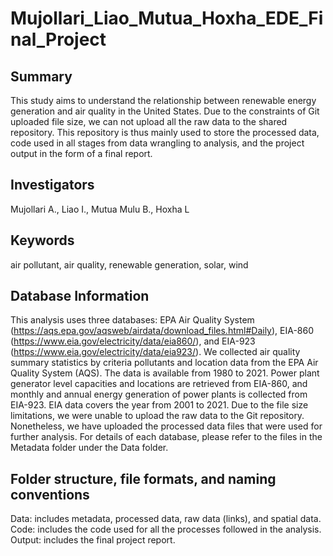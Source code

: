 # Mujollari_Liao_Mutua_Hoxha_EDE_Final_Project

## Summary

This study aims to understand the relationship between renewable energy generation and air quality in the United States. Due to the constraints of Git uploaded file size, we can not upload all the raw data to the shared repository. This repository is thus mainly used to store the processed data, code used in all stages from data wrangling to analysis, and the project output in the form of a final report. 


## Investigators

Mujollari A., Liao I., Mutua Mulu B., Hoxha L


## Keywords

air pollutant, air quality, renewable generation, solar, wind


## Database Information

This analysis uses three databases: EPA Air Quality System (<https://aqs.epa.gov/aqsweb/airdata/download_files.html#Daily>), EIA-860 (<https://www.eia.gov/electricity/data/eia860/>), and EIA-923 (<https://www.eia.gov/electricity/data/eia923/>).
We collected air quality summary statistics by criteria pollutants and location data from the EPA Air Quality System (AQS). The data is available from 1980 to 2021. Power plant generator level capacities and locations are retrieved from EIA-860, and monthly and annual energy generation of power plants is collected from EIA-923. EIA data covers the year from 2001 to 2021. Due to the file size limitations, we were unable to upload the raw data to the Git repository. Nonetheless, we have uploaded the processed data files that were used for further analysis.
For details of each database, please refer to the files in the Metadata folder under the Data folder.


## Folder structure, file formats, and naming conventions 

Data: includes metadata, processed data, raw data (links), and spatial data.  
Code: includes the code used for all the processes followed in the analysis.  
Output: includes the final project report.

